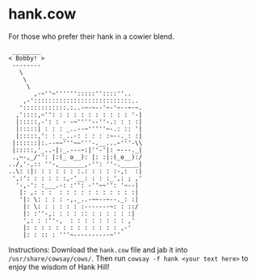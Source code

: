 # hank.cow
For those who prefer their hank in a cowier blend.

```
 ________
< Bobby! >
 --------
   \
    \
     \  
       ,-~''~'''''':::::''::::''..
    ,-':::::::::::::::::::::::::::..
   '::::::::::::.:..-~-~--'~-'~--~-~.
  ,'::::,~'': : : : : : : : : : : '-|
  |:::::,-': : - -~''''--''-.: : : :|
  |:::::| : : : _..--~'''''~-.: :: '|
  |:::::,': : :_..-: : : : :~--._: :|
 |::::::|:.--~~'''~~'''-.__...~'''-\\
 |:::::,'_..-|:_.---~:|''-'|: ~---._|
 .,~-,_/'': |:(_ o__): |: :|:(_o__):/
../,'-,:: ''-,_______,-'': ''-._____|
..\: :|: : : : : : :.: : : : :-,:  :|
 ',:': : : : : :,-'__: : : :_',: ; ,'
  '-,-': :___.-: :'': -''~~'': '~--|
   |: ,: : :  : : : : : : : : : : :|
   '|: \: : : : -,._..-~~--~--._: :|
    |: \: : : : : : :-------~: : ::/
    |: :''-,: : : : :: : : : : : :|
    ',: : :''-,  : : : : : : : : ,'
    |: : : : : : : : : : : : : ,-'
    |: : :: : '''~----------~''
```

Instructions: Download the `hank.cow` file and jab it into `/usr/share/cowsay/cows/`. Then run `cowsay -f hank <your text here>` to enjoy the wisdom of Hank Hill!
